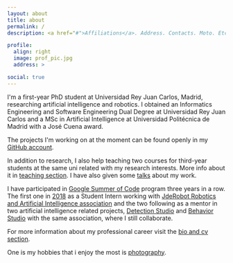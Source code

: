 ```yaml
---
layout: about
title: about
permalink: /
description: <a href="#">Affiliations</a>. Address. Contacts. Moto. Etc.

profile:
  align: right
  image: prof_pic.jpg
  address: >

social: true
---
```


I'm a first-year PhD student at Universidad Rey Juan Carlos, Madrid, researching artificial intelligence and robotics.
I obtained an Informatics Engineering and Software Engineering Dual Degree at Universidad Rey Juan Carlos and a 
MSc in Artificial Intelligence at Universidad Politécnica de Madrid with a José Cuena award.

The projects I'm working on at the moment can be found openly in my [GitHub account](https://github.com/sergiopaniego).

In addition to research, I also help teaching two courses for third-year students at the same uni related with my research interests. 
More info about it in [teaching section](/teaching). I have also given some [talks](/bio_cv) about my work.

I have participated in [Google Summer of Code](https://summerofcode.withgoogle.com/) program three years in a row. 
The first one in [2018](https://jderobot.github.io/activities/gsoc/2018) as a Student Intern working with [JdeRobot Robotics and Artificial Intelligence association](https://jderobot.github.io/) and 
the two following as a mentor in two artificial intelligence related projects, [Detection Studio](https://github.com/JdeRobot/DetectionStudio)
 and [Behavior Studio](https://github.com/JdeRobot/BehaviorStudio) with the same association, where I still collaborate.

For more information about my professional career visit the [bio and cv section](/bio_cv).

One is my hobbies that i enjoy the most is [photography](https://www.instagram.com/sergiopaniego/).